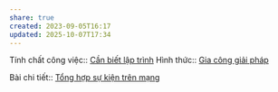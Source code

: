 ```yaml
---
share: true
created: 2023-09-05T16:17
updated: 2025-10-07T17:34
---
```

Tính chất công việc:: [Cần biết lập trình](../../%C4%90%E1%BA%B7c%20%C4%91i%E1%BB%83m%20c%C3%B4ng%20vi%E1%BB%87c/Y%C3%AAu%20c%E1%BA%A7u%20c%C3%B4ng%20ngh%E1%BB%87/C%E1%BA%A7n%20bi%E1%BA%BFt%20l%E1%BA%ADp%20tr%C3%ACnh.md)
Hình thức:: [Gia công giải pháp](../../%C4%90%E1%BA%B7c%20%C4%91i%E1%BB%83m%20c%C3%B4ng%20vi%E1%BB%87c/H%C3%ACnh%20th%E1%BB%A9c%20c%C3%B4ng%20vi%E1%BB%87c/Gia%20c%C3%B4ng%20gi%E1%BA%A3i%20ph%C3%A1p.md)

Bài chi tiết:: [Tổng hợp sự kiện trên mạng](../../../../%F0%9F%93%90D%E1%BB%B1%20%C3%A1n/T%E1%BB%B1%20%C4%91%E1%BB%99ng%20ho%C3%A1/T%E1%BB%95ng%20h%E1%BB%A3p%20s%E1%BB%B1%20ki%E1%BB%87n%20tr%C3%AAn%20m%E1%BA%A1ng.md)
